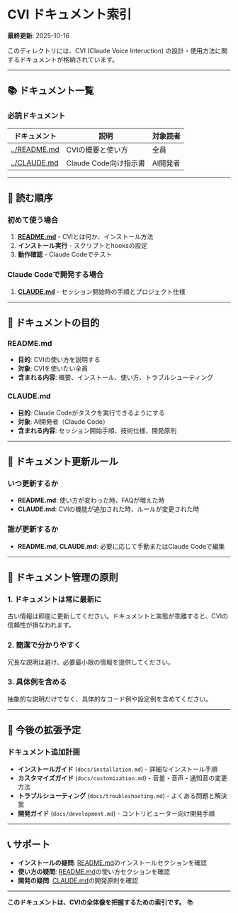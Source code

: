# CVI ドキュメント索引

**最終更新**: 2025-10-16

このディレクトリには、CVI (Claude Voice Interuction) の設計・使用方法に関するドキュメントが格納されています。

---

## 📚 ドキュメント一覧

### 必読ドキュメント

| ドキュメント | 説明 | 対象読者 |
|------------|------|---------|
| [../README.md](../README.md) | CVIの概要と使い方 | 全員 |
| [../CLAUDE.md](../CLAUDE.md) | Claude Code向け指示書 | AI開発者 |

---

## 📖 読む順序

### 初めて使う場合

1. **[README.md](../README.md)** - CVIとは何か、インストール方法
2. **インストール実行** - スクリプトとhooksの設定
3. **動作確認** - Claude Codeでテスト

### Claude Codeで開発する場合

1. **[CLAUDE.md](../CLAUDE.md)** - セッション開始時の手順とプロジェクト仕様

---

## 🎯 ドキュメントの目的

### README.md
- **目的**: CVIの使い方を説明する
- **対象**: CVIを使いたい全員
- **含まれる内容**: 概要、インストール、使い方、トラブルシューティング

### CLAUDE.md
- **目的**: Claude Codeがタスクを実行できるようにする
- **対象**: AI開発者（Claude Code）
- **含まれる内容**: セッション開始手順、技術仕様、開発原則

---

## 🔄 ドキュメント更新ルール

### いつ更新するか

- **README.md**: 使い方が変わった時、FAQが増えた時
- **CLAUDE.md**: CVIの機能が追加された時、ルールが変更された時

### 誰が更新するか

- **README.md, CLAUDE.md**: 必要に応じて手動またはClaude Codeで編集

---

## 📝 ドキュメント管理の原則

### 1. ドキュメントは常に最新に

古い情報は即座に更新してください。ドキュメントと実態が乖離すると、CVIの信頼性が損なわれます。

### 2. 簡潔で分かりやすく

冗長な説明は避け、必要最小限の情報を提供してください。

### 3. 具体例を含める

抽象的な説明だけでなく、具体的なコード例や設定例を含めてください。

---

## 🚀 今後の拡張予定

### ドキュメント追加計画

- **インストールガイド** (`docs/installation.md`) - 詳細なインストール手順
- **カスタマイズガイド** (`docs/customization.md`) - 音量・音声・通知音の変更方法
- **トラブルシューティング** (`docs/troubleshooting.md`) - よくある問題と解決策
- **開発ガイド** (`docs/development.md`) - コントリビューター向け開発手順

---

## 📞 サポート

- **インストールの疑問**: [README.md](../README.md)のインストールセクションを確認
- **使い方の疑問**: [README.md](../README.md)の使い方セクションを確認
- **開発の疑問**: [CLAUDE.md](../CLAUDE.md)の開発原則を確認

---

**このドキュメントは、CVIの全体像を把握するための索引です。** 📚
